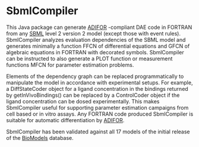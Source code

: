 SbmlCompiler
============

This Java package can generate <a href="http://www.mcs.anl.gov/adifor">ADIFOR</a>
-compliant DAE code in FORTRAN from any <a href="http://www.sbml.org/">SBML</a>
level 2 version 2 model (except those with event rules). SbmlCompiler
analyzes evaluation dependencies of the SBML model and generates minimally a
function FFCN of differential equations and GFCN of algebraic equations in
FORTRAN with decorated symbols. SbmlCompiler can be instructed to also generate
a PLOT function or measurement functions MFCN for parameter estimation problems.

Elements of the dependency graph can be replaced programmatically to manipulate
the model in accordance with experimental setups. For example, a DiffStateCoder
object for a ligand concentration in the bindings returned by getInVivoBindings()
can be replaced by a ControlCoder object if the ligand concentration can be
dosed experimentally. This makes SbmlCompiler useful for supporting parameter
estimation campaigns from cell based or in vitro assays. Any FORTRAN code
produced SbmlCompiler is suitable for automatic differentiation by
<a href="http://www.mcs.anl.gov/adifor">ADIFOR</a>.

SbmlCompiler has been validated against all 17 models of the initial release of
the <a href="http://www.ebi.ac.uk/biomodels/">BioModels</a> database.
